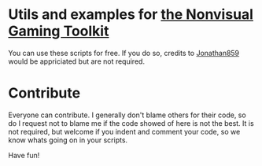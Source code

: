 # Utils and examples for [the Nonvisual Gaming Toolkit](https://nvgt.gg)
You can use these scripts for free. If you do so, credits to [Jonathan859](https://jonathan859.xyz) would be appriciated but are not required.

# Contribute
Everyone can contribute. I generally don't blame others for their code, so do I request not to blame me if the code showed of here is not the best.
It is not required, but welcome if you indent and comment your code, so we know whats going on in your scripts.

Have fun!